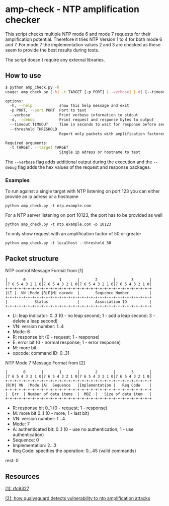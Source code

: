 # amp-check - NTP amplification checker
This script checks multiple NTP mode 6 and mode 7 requests for their
amplification potential.
Therefore it tries NTP Version 1 to 4 for both mode 6 and 7.
For mode 7 the implementation values 2 and 3 are checked as these seem to
provide the best results during tests.

The script doesn't require any external libraries.

## How to use
```sh
$ python amp_check.py -h
usage: amp_check.py [-h] -t TARGET [-p PORT] [--verbose] [-d] [--timeout TIMEOUT] [--threshold THRESHOLD]

options:
  -h, --help            show this help message and exit
  -p PORT, --port PORT  Port to test
  --verbose             Print verbose information to stdout
  -d, --debug           Print request and response bytes to output
  --timeout TIMEOUT     Time in seconds to wait for response before sending next request. Default 2
  --threshold THRESHOLD
                        Report only packets with amplification factorequal or greater to the provided value. Default10

Required arguments:
  -t TARGET, --target TARGET
                        Single ip adress or hostname to test
```

The `--verbose` flag adds additional output during the execution and the
`--debug` flag adds the hex values of the request and response packages.

### Examples
To run against a single target with NTP listening on port 123 you can either provide an ip adress or a hostname

```
python amp_check.py -t ntp.example.com
```

For a NTP server listening on port 10123, the port has to be provided as well
```
python amp_check.py -t ntp.example.com -p 10123
```

To only show request with an amplification factor of 50 or greater
```
python amp_check.py -t localhost --threshold 50
```

## Packet structure

NTP control Message Format
from [1]
```
|       0       |       1       |       2       |       3       |
|7 6 5 4 3 2 1 0|7 6 5 4 3 2 1 0|7 6 5 4 3 2 1 0|7 6 5 4 3 2 1 0|
+-+-+-+-+-+-+-+-+-+-+-+-+-+-+-+-+-+-+-+-+-+-+-+-+-+-+-+-+-+-+-+-+
|LI |  VN |Mode |R|E|M| opcode  |       Sequence Number         |
+-+-+-+-+-+-+-+-+-+-+-+-+-+-+-+-+-+-+-+-+-+-+-+-+-+-+-+-+-+-+-+-+
|            Status             |       Association ID          |
+-+-+-+-+-+-+-+-+-+-+-+-+-+-+-+-+-+-+-+-+-+-+-+-+-+-+-+-+-+-+-+-+
```

- LI: leap indicator: 0..3 (0 - no leap second; 1 - add a leap second; 3 - delete a leap second)
- VN: version number: 1..4
- Mode: 6
- R: response bit (0 - request; 1 - response)
- E: error bit (0 - normal response; 1 - error response)
- M: more bit
- opcode: command ID: 0..31


NTP Mode 7 Message Format
from [2]
```
|       0       |       1       |       2       |       3       |
|7 6 5 4 3 2 1 0|7 6 5 4 3 2 1 0|7 6 5 4 3 2 1 0|7 6 5 4 3 2 1 0|
+-+-+-+-+-+-+-+-+-+-+-+-+-+-+-+-+-+-+-+-+-+-+-+-+-+-+-+-+-+-+-+-+
|R|M| VN  |Mode |A|  Sequence   |Implementation |   Req Code    |
+-+-+-+-+-+-+-+-+-+-+-+-+-+-+-+-+-+-+-+-+-+-+-+-+-+-+-+-+-+-+-+-+
|  Err  | Number of data items  |  MBZ  |   Size of data item   |
+-+-+-+-+-+-+-+-+-+-+-+-+-+-+-+-+-+-+-+-+-+-+-+-+-+-+-+-+-+-+-+-+
```

- R: response bit 0..1 (0 - request; 1 - response)
- M: more bit 0..1 (0 - more; 1 - last bit)
- VN: version number: 1...4
- Mode: 7
- A: authenticated bit: 0..1 (0 - use no authentication; 1 - use authentication)
- Sequence: 0
- Implementation: 2...3
- Req Code: specifies the operation: 0...45 (valid commands)

rest: 0

## Resources

[[1]: rfc9327](https://datatracker.ietf.org/doc/html/rfc9327#section-2)

[[2]: how qualysguard detects vulnerability to ntp amplification attacks](
https://blog.qualys.com/vulnerabilities-threat-research/2014/01/21/how-qualysguard-detects-vulnerability-to-ntp-amplification-attacks
)
